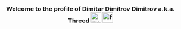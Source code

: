 <h3 align="center">
Welcome to the profile of Dimitar Dimitrov Dimitrov a.k.a. Threed
<img src="" alt="web developer" width="28">
<img src="" alt="freelancer" width="28">
</h3>




<!--
**Threed90/Threed90** is a ✨ _special_ ✨ repository because its `README.md` (this file) appears on your GitHub profile.

Here are some ideas to get you started:

- 🔭 I’m currently working on ...
- 🌱 I’m currently learning ...
- 👯 I’m looking to collaborate on ...
- 🤔 I’m looking for help with ...
- 💬 Ask me about ...
- 📫 How to reach me: ...
- 😄 Pronouns: ...
- ⚡ Fun fact: ...
-->
